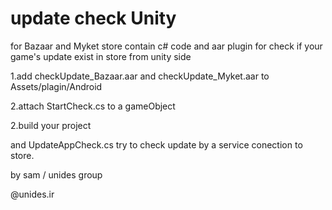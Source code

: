 # update check Unity
for Bazaar and Myket store
contain c# code and aar plugin for check if your game's update exist in store from unity side

 1.add checkUpdate_Bazaar.aar and checkUpdate_Myket.aar to Assets/plagin/Android
 
 2.attach StartCheck.cs to a gameObject
 
 2.build your project 
 
 and UpdateAppCheck.cs try to check update by a service conection to store.

 by sam / unides group
 
 @unides.ir
